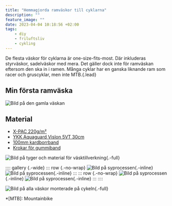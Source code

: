 ```yaml
---
title: "Hemmagjorda ramväskor till cyklarna"
description: ""
feature_image: ""
date: 2023-04-04 10:18:56 +02:00
tags:
    - diy
    - friluftsliv
    - cykling
---
```


De flesta väskor för cyklarna är one-size-fits-most. Där inkluderas styrväskor, sadelväskor med mera. Det gäller dock inte för ramväskan eftersom den ska in i ramen. Många cyklar har en ganska liknande ram som racer och gruscyklar, men inte MTB.{.lead}

## Min första ramväska

![Bild på den gamla väskan]()

## Material

* [X-PAC 220g/m²][Friluftstyger - X-PAC220]
* [YKK Aquaguard Vislon 5VT 30cm][Extremtextil - YKK Aquaguard 5VT]
* [100mm kardborrband][Friluftstyger - Kardborrband]
* [Krokar för gummiband][Extremtextil - Pack hook for 3mm cord]

![Bild på tyger och material för väsktillverkning](){.-full}

:::: gallery {.-wide}
::: row {.-no-wrap}
![Bild på syprocessen](){.-inline}
![Bild på syprocessen](){.-inline}
:::
::: row {.-no-wrap}
![Bild på syprocessen](){.-inline}
![Bild på syprocessen](){.-inline}
:::
::::

![Bild på alla väskor monterade på cykeln](){.-full}

*[MTB]: Mountainbike

[Friluftstyger - X-PAC220]: https://www.friluftstyger.se/sv/material/tyger/x-pac/tyg-tpac220.html
[Friluftstyger - Kardborrband]: https://www.friluftstyger.se/sv/material/rep-och-snoren/kardborreband/kardborreband-kb-3.html
[Extremtextil - YKK Aquaguard 5VT]: https://www.extremtextil.de/en/aquaguard-vislon-5vt-one-way-non-separating-30cm.html
[Extremtextil - Pack hook for 3mm cord]: https://www.extremtextil.de/en/pack-hook-for-3mm-cord-with-webbing-attachment.html
